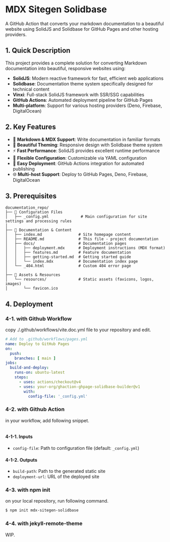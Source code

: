 # MDX Sitegen Solidbase

A GitHub Action that converts your markdown documentation to a beautiful website using SolidJS and Solidbase for GitHub Pages and other hosting providers.

## 1. Quick Description

This project provides a complete solution for converting Markdown documentation into beautiful, responsive websites using:

- **SolidJS**: Modern reactive framework for fast, efficient web applications
- **Solidbase**: Documentation theme system specifically designed for technical content
- **Vinxi**: Full-stack SolidJS framework with SSR/SSG capabilities
- **GitHub Actions**: Automated deployment pipeline for GitHub Pages
- **Multi-platform**: Support for various hosting providers (Deno, Firebase, DigitalOcean)

## 2. Key Features

- 📝 **Markdown & MDX Support**: Write documentation in familiar formats
- 🎨 **Beautiful Theming**: Responsive design with Solidbase theme system
- ⚡ **Fast Performance**: SolidJS provides excellent runtime performance
- 🔧 **Flexible Configuration**: Customizable via YAML configuration
- 🚀 **Easy Deployment**: GitHub Actions integration for automated publishing
- 🌐 **Multi-host Support**: Deploy to GitHub Pages, Deno, Firebase, DigitalOcean

## 3. Prerequisites

```
documentation_repo/
├── 📄 Configuration Files
│   ├── _config.yml              # Main configuration for site settings and processing rules
│
├── 📖 Documentation & Content
│   ├── index.md                # Site homepage content
│   ├── README.md               # This file - project documentation
│   ├── docs/                   # Documentation pages
│   │   ├── deployment.mdx      # Deployment instructions (MDX format)
│   │   ├── features.md         # Feature documentation
│   │   ├── getting-started.md  # Getting started guide
│   │   └── index.mdx           # Documentation index page
│   └── _404.html               # Custom 404 error page
│
├── 🎨 Assets & Resources
│   └── resources/              # Static assets (favicons, logos, images)
│       └── favicon.ico
```

## 4. Deployment

### 4-1. with Github Workflow

copy ./.github/workflows/vite.doc.yml file to your repository and edit.

```yaml
# Add to .github/workflows/pages.yml
name: Deploy to GitHub Pages
on:
  push:
    branches: [ main ]
jobs:
  build-and-deploy:
    runs-on: ubuntu-latest
    steps:
      - uses: actions/checkout@v4
      - uses: your-org/ghaction-ghpage-solidbase-builder@v1
        with:
          config-file: '_config.yml'
```

### 4-2. with Github Action

in your workflow, add following snippet.

```yaml

```

#### 4-1-1. Inputs

- `config-file`: Path to configuration file (default: `_config.yml`)

#### 4-1-2. Outputs

- `build-path`: Path to the generated static site
- `deployment-url`: URL of the deployed site

### 4-3. with npm init

on your local repository, run following command.
```bash
$ npm init mdx-sitegen-solidbase
```

### 4-4. with jekyll-remote-theme

WIP.